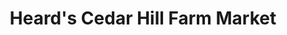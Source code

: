 ---
title: "Heard's Cedar Hill Farm Market"
url: /bentonville/heards-cedar-hill-farm-market/
shop: Hofladen
---